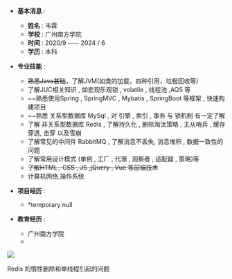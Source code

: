 * **基本消息** : 
	*  **姓名** : 韦霖 
	*  **学校** : 广州南方学院
	*  **时间** : 2020/9  ---- 2024 / 6
	*  **学历** : 本科


* **专业技能** : 
	* ~~熟悉Java甚础~~，了解JVM(如类的加载，四种引用，垃极回收等)
	* 了解JUC相关知识 , 如悲观乐观锁 , volatile , 线程池 ,AQS 等 
	* ~~熟悉使用Spring , SpringMVC ,  Mybatis , SpringBoot  等框架 , 快速构建项目
	* ~~熟悉 关系型数据库  MySql , 对 引擎 , 索引 , 事务 与 锁机制 有一定了解
	* 了解 非关系型数据库 Redis , 了解持久化 , 删除淘汰策略 , 主从哨兵 , 缓存穿透, 击穿 以及雪崩
	* 了解常见的中间件 RabbitMQ , 了解消息不丢失, 消息堆积 , 数据一致性的问题
	* 了解常用设计模式 (单例 ,  工厂 , 代理 , 观察者 , 适配器 , 策略)等
	* ~~了解HTML , CSS , JS ,jQuery , Vue 等前端技术~~
	* 计算机网络,操作系统


* **项目经历** : 
	* *temporary null


* **教育经历** : 
	* 广州南方学院
	* 



![](https://unsplash.com/photos/dDfOaRvKvGM)


Redis 的惰性删除和单线程引起的问题